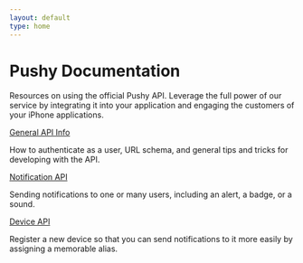 ```yaml
---
layout: default
type: home
---
```


<div class="span-21" id="welcome">
  <h1>Pushy Documentation</h1>
  <p>Resources on using the official Pushy API. Leverage the full power of our service by integrating it into your application and engaging the customers of your iPhone applications.</p>
</div>

<div class="span-10 append-1">

  <div class='episode'>
    <div class="title"><a href="/api/general.html">General API Info</a></div>
    <p>How to authenticate as a user, URL schema, and general tips and tricks for developing with the API.</p>
  </div>

  <div class='episode'>
    <div class="title"><a href="/api/notification.html">Notification API</a></div>
    <p>Sending notifications to one or many users, including an alert, a badge, or a sound.</p>
  </div>

</div>

<div class="span-10 last">
  
  <div class='episode'>
    <div class="title"><a href="/api/device.html">Device API</a></div>
    <p>Register a new device so that you can send notifications to it more easily by assigning a memorable alias.</p>
  </div>

  <!-- not yet implemented <div class='episode'>
    <div class="title"><a href="/api/application.html">Application API</a></div>
    <p>List all of your applications, edit their settings, or create a new one.</p>
  </div> -->
	
</div>